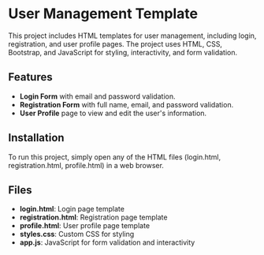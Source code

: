 # User Management Template

This project includes HTML templates for user management, including login, registration, and user profile pages. The project uses HTML, CSS, Bootstrap, and JavaScript for styling, interactivity, and form validation.

## Features
- **Login Form** with email and password validation.
- **Registration Form** with full name, email, and password validation.
- **User Profile** page to view and edit the user's information.

## Installation
To run this project, simply open any of the HTML files (login.html, registration.html, profile.html) in a web browser.

## Files
- **login.html**: Login page template
- **registration.html**: Registration page template
- **profile.html**: User profile page template
- **styles.css**: Custom CSS for styling
- **app.js**: JavaScript for form validation and interactivity
